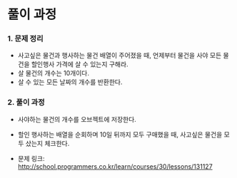 # 풀이 과정
### 1. 문제 정리
- 사고싶은 물건과 행사하는 물건 배열이 주어졌을 때, 언제부터 물건을 사야 모든 물건을 할인행사 가격에 살 수 있는지 구해라.
- 살 물건의 개수는 10개이다.
- 살 수 있는 모든 날짜의 개수를 반환한다.

### 2. 풀이 과정
- 사야하는 물건의 개수를 오브젝트에 저장한다.
- 할인 행사하는 배열을 순회하며 10일 뒤까지 모두 구매했을 때, 사고싶은 물건을 모두 샀는지 체크한다.

- 문제 링크: http://school.programmers.co.kr/learn/courses/30/lessons/131127